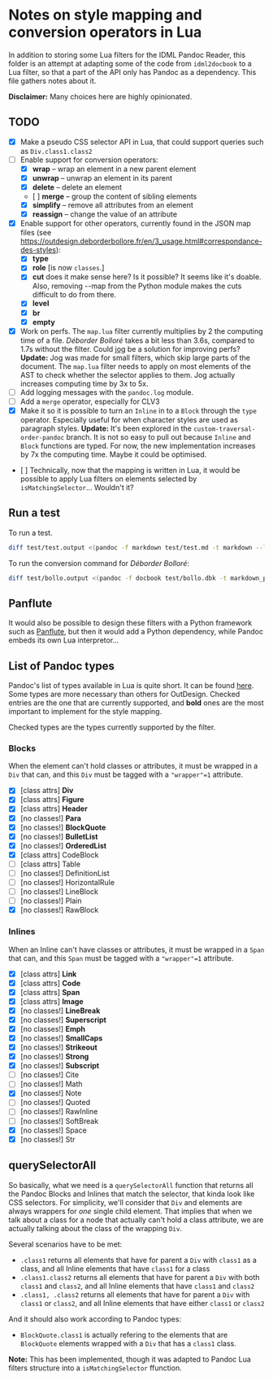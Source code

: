 # Notes on style mapping and conversion operators in Lua

In addition to storing some Lua filters for the IDML Pandoc Reader, this folder is an attempt at adapting some of the code from `idml2docbook` to a Lua filter, so that a part of the API only has Pandoc as a dependency. This file gathers notes about it.

**Disclaimer:** Many choices here are highly opinionated. 

## TODO

* [x] Make a pseudo CSS selector API in Lua, that could support queries such as `Div.class1.class2`
* [ ] Enable support for conversion operators:
    * [x] **wrap** – wrap an element in a new parent element
    * [x] **unwrap** – unwrap an element in its parent
    * [x] **delete** – delete an element
    * [ ] **merge** – group the content of sibling elements
    * [x] **simplify** – remove all attributes from an element
    * [x] **reassign** – change the value of an attribute
* [x] Enable support for other operators, currently found in the JSON map files (see https://outdesign.deborderbollore.fr/en/3_usage.html#correspondance-des-styles):
    * [x] **type**
    * [x] **role** [is now `classes`.]
    * [x] **cut** does it make sense here? Is it possible? It seems like it's doable. Also, removing --map from the Python module makes the cuts difficult to do from there.
    * [x] **level**
    * [x] **br**
    * [x] **empty**
* [x] Work on perfs. The `map.lua` filter currently multiplies by 2 the computing time of a file. _Déborder Bolloré_ takes a bit less than 3.6s, compared to 1.7s without the filter. Could [jog](https://github.com/tarleb/jog) be a solution for improving perfs? **Update:** Jog was made for small filters, which skip large parts of the document. The `map.lua` filter needs to apply on most elements of the AST to check whether the selector applies to them. Jog actually increases computing time by 3x to 5x.
* [ ] Add logging messages with the `pandoc.log` module.
* [ ] Add a `merge` operator, especially for CLV3
* [x] Make it so it is possible to turn an `Inline` in to a `Block` through the `type` operator. Especially useful for when character styles are used as paragraph styles. **Update:** It's been explored in the `custom-traversal-order-pandoc` branch. It is not so easy to pull out because `Inline` and `Block` functions are typed. For now, the new implementation increases by 7x the computing time. Maybe it could be optimised.
* [ ] Technically, now that the mapping is written in Lua, it would be possible to apply Lua filters on elements selected by `isMatchingSelector`... Wouldn't it?


## Run a test

To run a test.

```bash
diff test/test.output <(pandoc -f markdown test/test.md -t markdown --lua-filter=map.lua -M map=test/test.json)
```

To run the conversion command for _Déborder Bolloré_:

```bash
diff test/bollo.output <(pandoc -f docbook test/bollo.dbk -t markdown_phpextra --lua-filter=roles-to-classes.lua --lua-filter=collapse-sections-into-headers.lua --lua-filter=map.lua -M map=test/bollo.json --wrap=none)
```

## Panflute

It would also be possible to design these filters with a Python framework such as [Panflute](https://github.com/sergiocorreia/panflute), but then it would add a Python dependency, while Pandoc embeds its own Lua interpretor...

## List of Pandoc types

Pandoc's list of types available in Lua is quite short. It can be found [here](https://pandoc.org/lua-filters.html#lua-type-reference). Some types are more necessary than others for OutDesign. Checked entries are the one that are currently supported, and **bold** ones are the most important to implement for the style mapping.

Checked types are the types currently supported by the filter.

### Blocks

When the element can't hold classes or attributes, it must be wrapped in a `Div` that can, and this `Div` must be tagged with a `"wrapper"=1` attribute.

* [x] [class attrs] **Div**
* [x] [class attrs] **Figure**
* [x] [class attrs] **Header**
* [x] [no classes!] **Para**
* [x] [no classes!] **BlockQuote**
* [x] [no classes!] **BulletList**
* [x] [no classes!] **OrderedList**
* [x] [class attrs] CodeBlock
* [ ] [class attrs] Table
* [ ] [no classes!] DefinitionList
* [ ] [no classes!] HorizontalRule
* [ ] [no classes!] LineBlock
* [ ] [no classes!] Plain
* [x] [no classes!] RawBlock

### Inlines

When an Inline can't have classes or attributes, it must be wrapped in a `Span` that can, and this `Span` must be tagged with a `"wrapper"=1` attribute.

* [x] [class attrs] **Link**
* [x] [class attrs] **Code**
* [x] [class attrs] **Span**
* [x] [class attrs] **Image**
* [x] [no classes!] **LineBreak**
* [x] [no classes!] **Superscript**
* [x] [no classes!] **Emph**
* [x] [no classes!] **SmallCaps**
* [x] [no classes!] **Strikeout**
* [x] [no classes!] **Strong**
* [x] [no classes!] **Subscript**
* [ ] [no classes!] Cite
* [ ] [no classes!] Math
* [x] [no classes!] Note
* [ ] [no classes!] Quoted
* [ ] [no classes!] RawInline
* [ ] [no classes!] SoftBreak
* [x] [no classes!] Space
* [x] [no classes!] Str

## querySelectorAll

So basically, what we need is a `querySelectorAll` function that returns all the Pandoc Blocks and Inlines that match the selector, that kinda look like CSS selectors. For simplicity, we'll consider that `Div` and elements are always wrappers for _one_ single child element. That implies that when we talk about a class for a node that actually can't hold a class attribute, we are actually talking about the class of the wrapping `Div`.

Several scenarios have to be met:

* `.class1` returns all elements that have for parent a `Div` with `class1` as a class, and all Inline elements that have `class1` for a class
* `.class1.class2` returns all elements that have for parent a `Div` with both `class1` and `class2`, and all Inline elements that have `class1` and `class2`
* `.class1, .class2` returns all elements that have for parent a `Div` with `class1` or `class2`, and all Inline elements that have either `class1` or `class2`

And it should also work according to Pandoc types:

* `BlockQuote.class1` is actually refering to the elements that are `BlockQuote` elements wrapped with a `Div` that has a `class1` class.

**Note:** This has been implemented, though it was adapted to Pandoc Lua filters structure into a `isMatchingSelector` ffunction.
